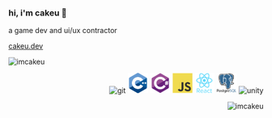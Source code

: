 <h3 align="left">hi, i'm cakeu 👋</h3>
<p align="left">a game dev and ui/ux contractor</p>
<p><a href="https://cakeu.dev/" target="_blank" rel="noreferrer">cakeu.dev</a></p>
<p> <img src="https://komarev.com/ghpvc/?username=imcakeu&label=Profile%20views&color=0e75b6&style=flat" alt="imcakeu" /> </p>
  
<p align="right"> <img src="https://www.vectorlogo.zone/logos/git-scm/git-scm-icon.svg" alt="git" width="40" height="40"/> <img src="https://raw.githubusercontent.com/devicons/devicon/master/icons/cplusplus/cplusplus-original.svg" alt="cplusplus" width="40" height="40"/> <img src="https://raw.githubusercontent.com/devicons/devicon/master/icons/csharp/csharp-original.svg" alt="csharp" width="40" height="40"/> <img src="https://raw.githubusercontent.com/devicons/devicon/master/icons/javascript/javascript-original.svg" alt="javascript" width="40" height="40"/> <img src="https://raw.githubusercontent.com/devicons/devicon/master/icons/react/react-original-wordmark.svg" alt="react" width="40" height="40"/> <img src="https://raw.githubusercontent.com/devicons/devicon/master/icons/postgresql/postgresql-original-wordmark.svg" alt="postgresql" width="40" height="40"/> <img src="https://www.vectorlogo.zone/logos/unity3d/unity3d-icon.svg" alt="unity" width="40" height="40"/> </a> </p>

<p><img align="right" src="https://github-readme-streak-stats.herokuapp.com/?user=imcakeu&" alt="imcakeu" /></p>

